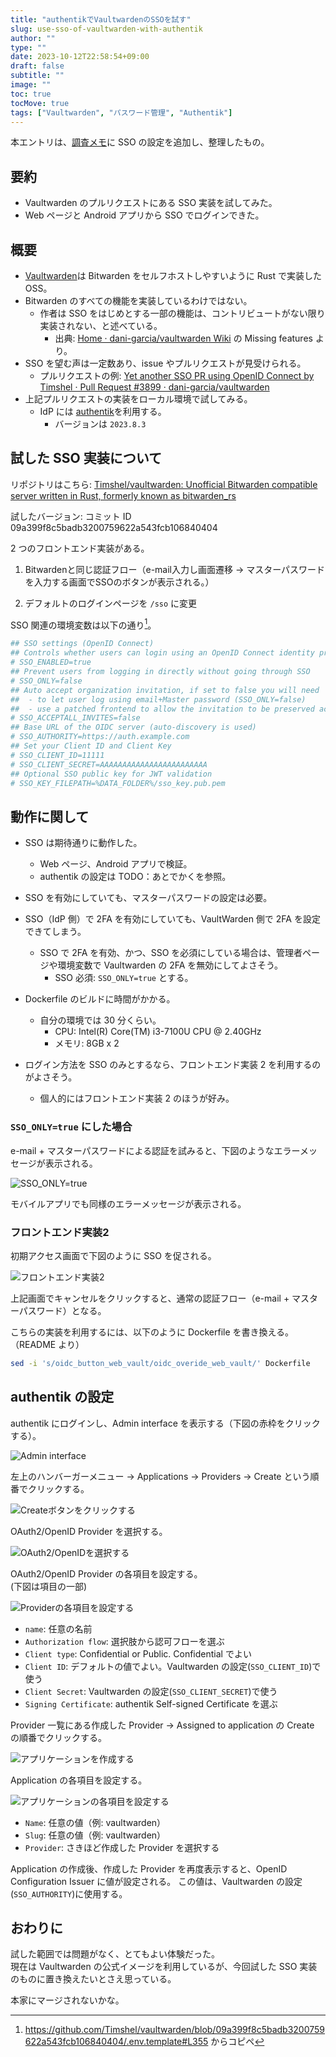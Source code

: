```yaml
---
title: "authentikでVaultwardenのSSOを試す"
slug: use-sso-of-vaultwarden-with-authentik
author: ""
type: ""
date: 2023-10-12T22:58:54+09:00
draft: false
subtitle: ""
image: ""
toc: true
tocMove: true
tags: ["Vaultwarden", "パスワード管理", "Authentik"]
---
```


本エントリは、[調査メモ](https://github.com/bridge-y/scraps/issues/4)に SSO の設定を追加し、整理したもの。

## 要約

- Vaultwarden のプルリクエストにある SSO 実装を試してみた。
- Web ページと Android アプリから SSO でログインできた。

## 概要

- [Vaultwarden](https://github.com/dani-garcia/vaultwarden)は Bitwarden をセルフホストしやすいように Rust で実装した OSS。
- Bitwarden のすべての機能を実装しているわけではない。
  - 作者は SSO をはじめとする一部の機能は、コントリビュートがない限り実装されない、と述べている。
    - 出典: [Home · dani-garcia/vaultwarden Wiki](https://github.com/dani-garcia/vaultwarden/wiki) の Missing features より。
- SSO を望む声は一定数あり、issue やプルリクエストが見受けられる。
  - プルリクエストの例: [Yet another SSO PR using OpenID Connect by Timshel · Pull Request #3899 · dani-garcia/vaultwarden](https://github.com/dani-garcia/vaultwarden/pull/3899)
- 上記プルリクエストの実装をローカル環境で試してみる。
  - IdP には [authentik](https://github.com/goauthentik/authentik)を利用する。
    - バージョンは `2023.8.3`

## 試した SSO 実装について

リポジトリはこちら: [Timshel/vaultwarden: Unofficial Bitwarden compatible server written in Rust, formerly known as bitwarden_rs](https://github.com/Timshel/vaultwarden)

試したバージョン: コミット ID 09a399f8c5badb3200759622a543fcb106840404

2 つのフロントエンド実装がある。

<!-- textlint-disable -->

1. Bitwardenと同じ認証フロー（e-mail入力し画面遷移 → マスターパスワードを入力する画面でSSOのボタンが表示される。）

<!-- textlint-enable -->

2. デフォルトのログインページを `/sso` に変更

SSO 関連の環境変数は以下の通り[^1]。

[^1]: <https://github.com/Timshel/vaultwarden/blob/09a399f8c5badb3200759622a543fcb106840404/.env.template#L355> からコピペ

```bash
## SSO settings (OpenID Connect)
## Controls whether users can login using an OpenID Connect identity provider
# SSO_ENABLED=true
## Prevent users from logging in directly without going through SSO
# SSO_ONLY=false
## Auto accept organization invitation, if set to false you will need
##	- to let user log using email+Master password (SSO_ONLY=false)
##	- use a patched frontend to allow the invitation to be preserved across the sso redirection
# SSO_ACCEPTALL_INVITES=false
## Base URL of the OIDC server (auto-discovery is used)
# SSO_AUTHORITY=https://auth.example.com
## Set your Client ID and Client Key
# SSO_CLIENT_ID=11111
# SSO_CLIENT_SECRET=AAAAAAAAAAAAAAAAAAAAAAAA
## Optional SSO public key for JWT validation
# SSO_KEY_FILEPATH=%DATA_FOLDER%/sso_key.pub.pem
```

## 動作に関して

- SSO は期待通りに動作した。

  - Web ページ、Android アプリで検証。
  - authentik の設定は TODO：あとでかくを参照。

<!-- textlint-disable -->

- SSO を有効にしていても、マスターパスワードの設定は必要。

<!-- textlint-enable -->

- SSO（IdP 側）で 2FA を有効にしていても、VaultWarden 側で 2FA を設定できてしまう。

  - SSO で 2FA を有効、かつ、SSO を必須にしている場合は、管理者ページや環境変数で Vaultwarden の 2FA を無効にしてよさそう。
    - SSO 必須: `SSO_ONLY=true` とする。

- Dockerfile のビルドに時間がかかる。

  - 自分の環境では 30 分くらい。
    - CPU: Intel(R) Core(TM) i3-7100U CPU @ 2.40GHz
    - メモリ: 8GB x 2

- ログイン方法を SSO のみとするなら、フロントエンド実装 2 を利用するのがよさそう。
  - 個人的にはフロントエンド実装 2 のほうが好み。

### `SSO_ONLY=true` にした場合

<!-- textlint-disable -->

e-mail + マスターパスワードによる認証を試みると、下図のようなエラーメッセージが表示される。

<!-- textlint-enable -->

![SSO_ONLY=true](./sso-only.png)

モバイルアプリでも同様のエラーメッセージが表示される。

### フロントエンド実装2

初期アクセス画面で下図のように SSO を促される。

![フロントエンド実装2](./another-frontend.png)

<!-- textlint-disable -->

上記画面でキャンセルをクリックすると、通常の認証フロー（e-mail + マスターパスワード）となる。

<!-- textlint-enable -->

こちらの実装を利用するには、以下のように Dockerfile を書き換える。（README より）

```bash
sed -i 's/oidc_button_web_vault/oidc_overide_web_vault/' Dockerfile
```

## authentik の設定

authentik にログインし、Admin interface を表示する（下図の赤枠をクリックする）。

![Admin interface](./authentik-admin-interface.png)

左上のハンバーガーメニュー → Applications → Providers → Create という順番でクリックする。

![Createボタンをクリックする](./create-provider.png)

OAuth2/OpenID Provider を選択する。

![OAuth2/OpenIDを選択する](./select-oauth2.png)

OAuth2/OpenID Provider の各項目を設定する。  
(下図は項目の一部)

![Providerの各項目を設定する](./provider-configs.png)

- `name`: 任意の名前
- `Authorization flow`: 選択肢から認可フローを選ぶ
- `Client type`: Confidential or Public. Confidential でよい
- `Client ID`: デフォルトの値でよい。Vaultwarden の設定(`SSO_CLIENT_ID`)で使う
- `Client Secret`: Vaultwarden の設定(`SSO_CLIENT_SECRET`)で使う
- `Signing Certificate`: authentik Self-signed Certificate を選ぶ

Provider 一覧にある作成した Provider → Assigned to application の Create の順番でクリックする。

![アプリケーションを作成する](./assigned-to-application.png)

Application の各項目を設定する。

![アプリケーションの各項目を設定する](./create-application.png)

- `Name`: 任意の値（例: vaultwarden）
- `Slug`: 任意の値（例: vaultwarden）
- `Provider`: さきほど作成した Provider を選択する

Application の作成後、作成した Provider を再度表示すると、OpenID Configuration Issuer に値が設定される。 この値は、Vaultwarden の設定(`SSO_AUTHORITY`)に使用する。

## おわりに

試した範囲では問題がなく、とてもよい体験だった。  
現在は Vaultwarden の公式イメージを利用しているが、今回試した SSO 実装のものに置き換えたいとさえ思っている。

本家にマージされないかな。
